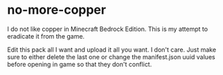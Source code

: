 # no-more-copper
I do not like copper in Minecraft Bedrock Edition. This is my attempt to eradicate it from the game.

Edit this pack all I want and upload it all you want. I don't care. Just make sure to either delete the last one or change the manifest.json uuid values before opening in game so that they don't conflict.
